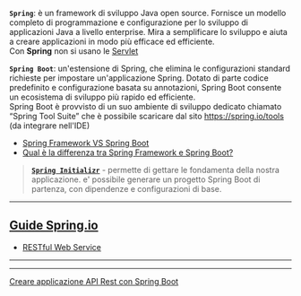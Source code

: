 **`Spring`**: è un framework di sviluppo Java open source. Fornisce un modello completo di programmazione e configurazione per lo sviluppo di applicazioni Java a livello enterprise. Mira a semplificare lo sviluppo e aiuta a creare applicazioni in modo più efficace ed efficiente.  
Con **Spring** non si usano le [Servlet](../../Termini_e_Concetti/Java_Definizioni.md/#servlet)

**`Spring Boot`**: un'estensione di Spring, che elimina le configurazioni standard richieste per impostare un'applicazione Spring. Dotato di parte codice predefinito e configurazione basata su annotazioni, Spring Boot consente un ecosistema di sviluppo più rapido ed efficiente.  
Spring Boot è provvisto di un suo ambiente di sviluppo dedicato chiamato “Spring Tool Suite” che è possibile scaricare dal sito https://spring.io/tools (da integrare nell'IDE)

- [Spring Framework VS Spring Boot](https://blog.saverioriotto.it/blog/250/programmazione/spring-vs-spring-boot-conosciamo-le-differenze) 
- [Qual è la differenza tra Spring Framework e Spring Boot?](https://it.quora.com/Qual-%C3%A8-la-differenza-tra-Spring-Framework-e-Spring-Boot)

> [**`Spring Initializr`**](https://start.spring.io/) - permette di gettare le fondamenta della nostra applicazione. e' possibile generare un progetto Spring Boot di partenza, con dipendenze e configurazioni di base.
---
## [Guide Spring.io](https://spring.io/guides)
- [RESTful Web Service](https://spring.io/guides/gs/rest-service/)

---

---


[Creare applicazione API Rest con Spring Boot](https://www.addlance.com/blog/codice-java/)